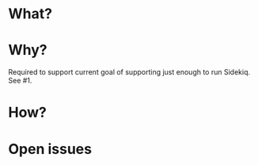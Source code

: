 # What?

# Why?

Required to support current goal of supporting just enough to run Sidekiq. See #1.

# How?

# Open issues
